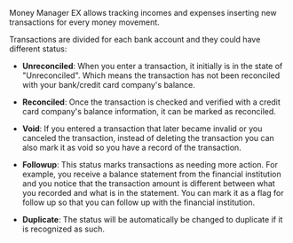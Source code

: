 Money Manager EX allows tracking incomes and expenses inserting new transactions for every money movement.

Transactions are divided for each bank account and they could have different status:

- **Unreconciled**: When you enter a transaction, it initially is in the state of "Unreconciled". Which means the transaction has not been reconciled with your bank/credit card company's balance.

- **Reconciled**: Once the transaction is checked and verified with a credit card company's balance information, it can be marked as reconciled.

- **Void**: If you entered a transaction that later became invalid or you canceled the transaction, instead of deleting the transaction you can also mark it as void so you have a record of the transaction.

- **Followup**: This status marks transactions as needing more action. For example, you receive a balance statement from the financial institution and you notice that the transaction amount is different between what you recorded and what is in the statement. You can mark it as a flag for follow up so that you can follow up with the financial institution.

- **Duplicate**: The status will be automatically be changed to duplicate if it is recognized as such.
